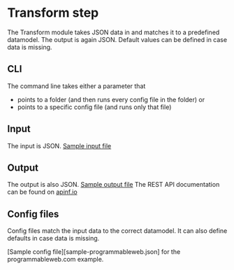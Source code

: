 # Transform step
The Transform module takes JSON data in and matches it to a predefined datamodel. The output is again JSON.
Default values can be defined in case data is missing.

## CLI
The command line takes either a parameter that
- points to a folder (and then runs every config file in the folder) or
- points to a specific config file (and runs only that file)


## Input
The input is JSON.
[Sample input file](sample-in.json)

## Output
The output is also JSON.
[Sample output file](sample-out.json)
The REST API documentation can be found on [apinf.io](https://apinf.io/apis/TYf33t5B6D6fwamKt)


## Config files
Config files match the input data to the correct datamodel. It can also define defaults in case data is missing.

[Sample config file][sample-programmableweb.json] for the programmableweb.com example.
